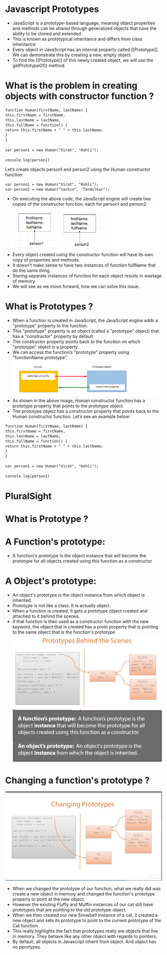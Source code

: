 # Javascript Prototypes
- JavaScript is a prototype-based language, meaning object properties and methods can be shared through generalized objects
  that have the ability to be cloned and extended
- This is known as prototypical inheritance and differs from class inheritance
- Every object in JavaScript has an internal property called [[Prototype]]. We can demonstrate this by creating a new, empty object.
- To find the [[Prototype]] of this newly created object, we will use the getPrototypeOf() method.
# What is the problem in creating objects with constructor function ?
```
function Human(firstName, lastName) {
this.firstName = firstName,
this.lastName = lastName,
this.fullName = function() {
return this.firstName + " " + this.lastName;
}
}

var person1 = new Human("Virat", "Kohli");

console.log(person1)
```
Let’s create objects person1 and person2 using the Human constructor function:
```
var person1 = new Human("Virat", "Kohli");
var person2 = new Human("Sachin", "Tendulkar");
```
- On executing the above code, the JavaScript engine will create two copies of the constructor function, each for person1 and person2.
![alt text](create-object.png)
- Every object created using the constructor function will have its own copy of properties and methods.
- It doesn’t make sense to have two instances of function fullName that do the same thing.
- Storing separate instances of function for each object results in wastage of memory.
- We will see as we move forward, how we can solve this issue.
# What is Prototypes ?
- When a function is created in JavaScript, the JavaScript engine adds a "prototype" property to the function.
- This "prototype" property is an object (called a "prototype" object) that has a "constructor" property by default
- The constructor property points back to the function on which "prototype" object is a property.
- We can access the function’s "prototype" property using "functionName.prototype".
![alt text](prototype.png)
- As shown in the above image, Human constructor function has a prototype property that points to the prototype object.
- The prototype object has a constructor property that points back to the Human constructor function.
Let’s see an example below:
```
function Human(firstName, lastName) {
this.firstName = firstName,
this.lastName = lastName,
this.fullName = function() {
return this.firstName + " " + this.lastName;
}
}

var person1 = new Human("Virat", "Kohli");

console.log(person1)
```




# PluralSight
# What is Prototype ?
# A Function's prototype:
- A function's prototype is the object instance that will become the prototype for all objects created using this function as a constructor
# A Object's prototype:
- An object's prototype is the object instance from which object is inherited.
- Prototype is not like a class. It is actually object.
- When a function is created, it gets a prototype object created and attached to it behind the scenes.
- if that function is then used as a constructor function with the new keyword, the object that is created has a proto property
  that is pointing to the same object that is the function's prototype
![alt text](prototype-behind-scenes.png)
![alt text](definition.png)
# Changing a function's prototype ?
![alt text](changing-prototypes.png)
- When we changed the prototype of our function, what we really did was create a new object in memory and changed the function's prototype
  property to point at the new object.
- However the existing Fluffy and Muffin instances of our cat still have prototypes that are pointing to the old prototype object.
- When we then created our new Snowbell instance of a cat, it created a new object and sets its prototype to point to the current prototype of the Cat function
- This really highlights the fact that prototypes really are objects that live in memory. They behave like any other object with regards to pointers.
- By default, all objects in Javascript inherit from object. And object has no pprotypes.
